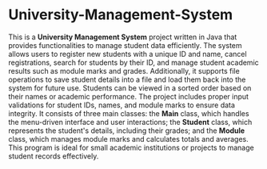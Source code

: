# University-Management-System

This is a  **University Management System** project written in Java that provides functionalities to manage student data efficiently. The system allows users to register new students with a unique ID and name, cancel registrations, search for students by their ID, and manage student academic results such as module marks and grades. Additionally, it supports file operations to save student details into a file and load them back into the system for future use. Students can be viewed in a sorted order based on their names or academic performance. The project includes proper input validations for student IDs, names, and module marks to ensure data integrity. It consists of three main classes: the **Main** class, which handles the menu-driven interface and user interactions; the **Student** class, which represents the student's details, including their grades; and the **Module** class, which manages module marks and calculates totals and averages. This program is ideal for small academic institutions or projects to manage student records effectively.
